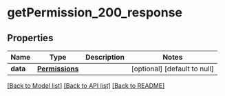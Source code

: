 # getPermission_200_response

## Properties
Name | Type | Description | Notes
------------ | ------------- | ------------- | -------------
**data** | [**Permissions**](Permissions.md) |  | [optional] [default to null]

[[Back to Model list]](../README.md#documentation-for-models) [[Back to API list]](../README.md#documentation-for-api-endpoints) [[Back to README]](../README.md)


